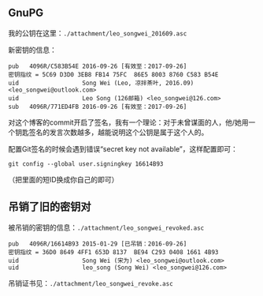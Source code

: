 GnuPG
-----

我的公钥在这里：`./attachment/leo_songwei_201609.asc`

新密钥的信息：
```
pub   4096R/C583B54E 2016-09-26 [有效至：2017-09-26]
密钥指纹 = 5C69 D3D0 3EB8 FB14 75FC  86E5 8003 8760 C583 B54E
uid                  Song Wei (Leo, 凉拌茶叶, 2016.09) <leo_songwei@outlook.com>
uid                  Leo Song (126邮箱) <leo_songwei@126.com>
sub   4096R/771ED4FB 2016-09-26 [有效至：2017-09-26]
```

对这个博客的commit开启了签名，我有一个理论：对于未曾谋面的人，他/她用一个钥匙签名的发言次数越多，越能说明这个公钥是属于这个人的。

配置Git签名的时候会遇到错误“secret key not available”，这样配置即可：

`git config --global user.signingkey 16614B93`

（把里面的短ID换成你自己的即可）

吊销了旧的密钥对
----------------

被吊销的密钥的信息：`./attachment/leo_songwei_revoked.asc`

```gpg
pub   4096R/16614B93 2015-01-29 [已吊销：2016-09-26]
密钥指纹 = 36D0 8649 4FF1 653D 8137  BE94 C293 0408 1661 4B93
uid                  Song Wei (宋为) <leo_songwei@outlook.com>
uid                  leo_song (Song Wei) <leo_songwei@126.com>
```

吊销证书见：`./attachment/leo_songwei_revoke.asc`
